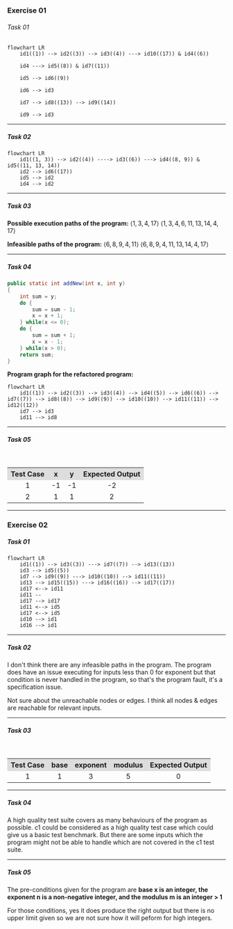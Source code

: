 
### Exercise 01

###### Task 01

```mermaid
flowchart LR
	id1((1)) --> id2((3)) --> id3((4)) ---> id10((17)) & id4((6))
	
	id4 ---> id5((8)) & id7((11))
	
	id5 --> id6((9))
	
	id6 --> id3
	
	id7 --> id8((13)) --> id9((14))
	
	id9 --> id3
```
---
##### Task 02

```mermaid
flowchart LR
	id1((1, 3)) --> id2((4)) ----> id3((6)) ---> id4((8, 9)) & id5((11, 13, 14))
	id2 --> id6((17))
	id5 --> id2
	id4 --> id2
```
---
##### Task 03

**Possible execution paths of the program:**
$\langle 1,3,4,17 \rangle$
$\langle 1,3,4,6,11,13,14,4,17 \rangle$

**Infeasible paths of the program:**
$\langle 6,8,9,4,11 \rangle$
$\langle 6,8,9,4,11,13,14,4,17 \rangle$

---
##### Task 04

```Java
public static int addNew(int x, int y) 
{	
	int sum = y;   
	do {
	    sum = sum - 1;
	    x = x + 1;
	} while(x <= 0);       
	do {
	    sum = sum + 1;
	    x = x - 1;
	} while(x > 0);
	return sum;     
}
```

**Program graph for the refactored program:**
```mermaid
flowchart LR
	id1((1)) --> id2((3)) --> id3((4)) --> id4((5)) --> id6((6)) --> id7((7)) --> id8((8)) --> id9((9)) --> id10((10)) --> id11((11)) --> id12((12))
	id7 --> id3
	id11 --> id8
```
---
##### Task 05
<table style="text-align:center; width:100%;">  
  <tr style="background-color: #dddddd;">  
    <th style="text-align:center">Test Case</th>  
    <th style="text-align:center">x</th>  
    <th style="text-align:center">y</th>  
    <th style="text-align:center">Expected Output</th>
  </tr>  
  <tr>  
    <td>1</td>  
    <td>-1</td>  
    <td>-1</td> 
    <td>-2</td> 
  </tr>   
  <tr>  
    <td>2</td>  
    <td>1</td>  
    <td>1</td> 
    <td>2</td> 
  </tr>   
</table>

---

### Exercise 02

##### Task 01

```mermaid
flowchart LR
	id1((1)) --> id3((3)) ---> id7((7)) --> id13((13))
	id3 --> id5((5))
	id7 --> id9((9)) ---> id10((10)) --> id11((11))
	id13 --> id15((15)) ---> id16((16)) --> id17((17))
	id17 <--> id11
	id11 --
	id17 --> id17
	id11 <--> id5
	id17 <--> id5
	id10 --> id1
	id16 --> id1
```
---
##### Task 02

I don't think there are any infeasible paths in the program.
The program does have an issue executing for inputs less than 0 for exponent but that condition is never handled in the program, so that's the program fault, it's a specification issue.

Not sure about the unreachable nodes or edges. I think all nodes & edges are reachable for relevant inputs.

---
##### Task 03
<table style="text-align:center; width:100%;">  
  <tr style="background-color: #dddddd;">  
    <th style="text-align:center">Test Case</th>  
    <th style="text-align:center">base</th>  
    <th style="text-align:center">exponent</th>  
    <th style="text-align:center">modulus</th>
    <th style="text-align:center">Expected Output</th>
  </tr>  
  <tr>  
    <td>1</td>  
    <td>1</td>  
    <td>3</td> 
    <td>5</td>
    <td>0</td> 
  </tr>   
</table>

---
##### Task 04

A high quality test suite covers as many behaviours of the program as possible. 
c1 could be considered as a high quality test case which could give us a basic test benchmark.
But there are some inputs which the program might not be able to handle which are not covered in the c1 test suite.

---
##### Task 05

The pre-conditions given for the program are **base x is an integer, the exponent n is a non-negative integer, and the modulus m is an integer > 1**

For those conditions, yes it does produce the right output but there is no upper limit given so we are not sure how it will peform for high integers.